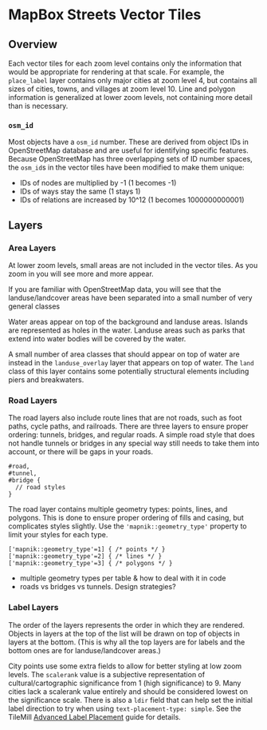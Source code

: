MapBox Streets Vector Tiles
===========================

Overview
--------

Each vector tiles for each zoom level contains only the information that would be appropriate for rendering at that scale. For example, the `place_label` layer contains only major cities at zoom level 4, but contains all sizes of cities, towns, and villages at zoom level 10. Line and polygon information is generalized at lower zoom levels, not containing more detail than is necessary.

<!-- TODO
### `class` vs `type`

Most layers have a `class` or a `type` field to distinguish different types of objects in the layer.
-->

### `osm_id`

Most objects have a `osm_id` number. These are derived from object IDs in OpenStreetMap database and are useful for identifying specific features. Because OpenStreetMap has three overlapping sets of ID number spaces, the `osm_id`s in the vector tiles have been modified to make them unique:

<!-- V2 -->
- IDs of nodes are multiplied by -1 (1 becomes -1)
- IDs of ways stay the same (1 stays 1)
- IDs of relations are increased by 10^12 (1 becomes 1000000000001)

<!-- V3, coming soon
- IDs of nodes are multiplied by -1 (1 becomes -1)
- IDs of ways that are lines stay the same (1 stays 1)
- IDs of ways that are polygons are increased by 10^12 (1 becomes 1000000000001)
- IDs of relations that are lines are increased by 2\*10^12  (1 becomes 2000000000001)
- IDs of relations that are polygons are increased by 3\*10^12 (1 becomes 3000000000001)
-->


Layers
------


### Area Layers

At lower zoom levels, small areas are not included in the vector tiles. As you zoom in you will see more and more appear.

If you are familiar with OpenStreetMap data, you will see that the landuse/landcover areas have been separated into a small number of very general classes

Water areas appear on top of the background and landuse areas. Islands are represented as holes in the water. Landuse areas such as parks that extend into water bodies will be covered by the water.

A small number of area classes that should appear on top of water are instead in the `landuse_overlay` layer that appears on top of water. The `land` class of this layer contains some potentially structural elements including piers and breakwaters.


### Road Layers

The road layers also include route lines that are not roads, such as foot paths, cycle paths, and railroads. There are three layers to ensure proper ordering: tunnels, bridges, and regular roads. A simple road style that does not handle tunnels or bridges in any special way still needs to take them into account, or there will be gaps in your roads.

    #road,
    #tunnel,
    #bridge {
      // road styles
    }

The road layer contains multiple geometry types: points, lines, and polygons. This is done to ensure proper ordering of fills and casing, but complicates styles slightly. Use the `'mapnik::geometry_type'` property to limit your styles for each type.

    ['mapnik::geometry_type'=1] { /* points */ }
    ['mapnik::geometry_type'=2] { /* lines */ }
    ['mapnik::geometry_type'=3] { /* polygons */ }


- multiple geometry types per table & how to deal with it in code
- roads vs bridges vs tunnels. Design strategies?


### Label Layers

The order of the layers represents the order in which they are rendered. Objects in layers at the top of the list will be drawn on top of objects in layers at the bottom. (This is why all the top layers are for labels and the bottom ones are for landuse/landcover areas.)

City points use some extra fields to allow for better styling at low zoom levels. The `scalerank` value is a subjective representation of cultural/cartographic significance from 1 (high significance) to 9. Many cities lack a scalerank value entirely and should be considered lowest on the significance scale. There is also a `ldir` field that can help set the initial label direction to try when using `text-placement-type: simple`. See the TileMill [Advanced Label Placement][1] guide for details.

[1]: http://mapbox.com/tilemill/docs/guides/labels-advanced/

